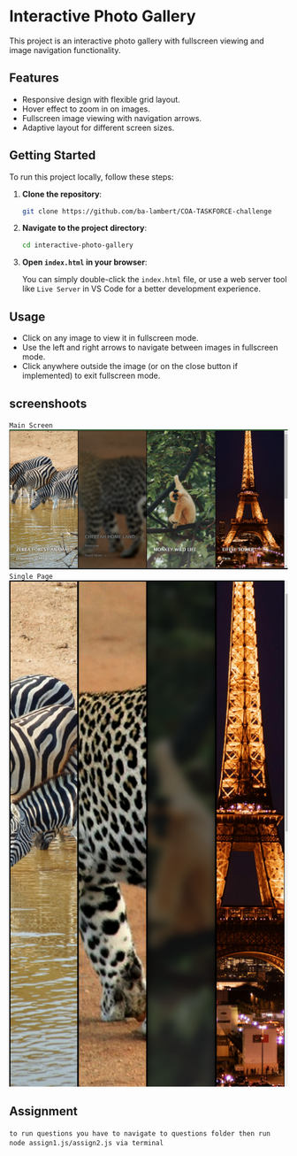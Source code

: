 # Interactive Photo Gallery

This project is an interactive photo gallery with fullscreen viewing and image navigation functionality.

## Features

- Responsive design with flexible grid layout.
- Hover effect to zoom in on images.
- Fullscreen image viewing with navigation arrows.
- Adaptive layout for different screen sizes.


## Getting Started

To run this project locally, follow these steps:

1. **Clone the repository**:

    ```sh
    git clone https://github.com/ba-lambert/COA-TASKFORCE-challenge
    ```

2. **Navigate to the project directory**:

    ```sh
    cd interactive-photo-gallery
    ```

3. **Open `index.html` in your browser**:

    You can simply double-click the `index.html` file, or use a web server tool like `Live Server` in VS Code for a better development experience.

## Usage

- Click on any image to view it in fullscreen mode.
- Use the left and right arrows to navigate between images in fullscreen mode.
- Click anywhere outside the image (or on the close button if implemented) to exit fullscreen mode.

## screenshoots
`` Main Screen ``
![Screenshot 1](images/mainScreen.png)
`` Single Page ``
![Screenshot 2](images/image.png)



## Assignment
`` to run questions you have to navigate to questions folder then run node assign1.js/assign2.js via terminal ``
